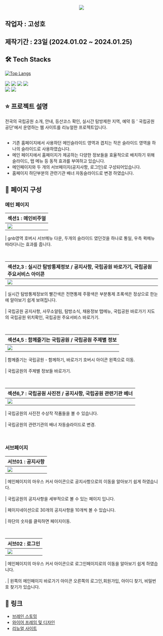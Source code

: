 ## <div align= "center"> <img src="https://capsule-render.vercel.app/api?type=waving&color=gradient&height=240&text=공공기관%20리뉴얼%20-%20국립공원공단🏞&animation=&fontColor=f2f2f2&fontSize=40" /></div>
## 작업자 : 고성호
## 제작기간 : 23일 (2024.01.02 ~ 2024.01.25) 
## 🛠️ Tech Stacks 
[![Top Langs](https://github-readme-stats.vercel.app/api/top-langs/?username=goseongho&layout=compact)](https://github.com/goseongho/github-readme-stats) <br> <br>
          <img src="https://img.shields.io/badge/CSS3-1572B6?style=flat&logo=CSS3&logoColor=white">
          <img src="https://img.shields.io/badge/Javascript-F7DF1E?style=flat&logo=Javascript&logoColor=white">
          <img src="https://img.shields.io/badge/Prettier-F7B93E?style=flat&logo=Prettier&logoColor=white">
          <img src="https://img.shields.io/badge/Github-181717?style=flat&logo=Github&logoColor=white">
          <br/><img src="https://img.shields.io/badge/Git-F05032?style=flat&logo=Git&logoColor=white">
          <img src="https://img.shields.io/badge/Slack-4A154B?style=flat&logo=Slack&logoColor=white">

## ⭐️ 프로젝트 설명

전국의 국립공원 소개, 안내, 등산코스 확인, 실시간 탐방제한 지역, 예약 등 ' 국립공원공단'에서 운영하는 웹 사이트를 리뉴얼한 프로젝트입니다.<br/><br/>

- 기존 홈페이지에서 사용하던 메인슬라이드 영역과 겹치는 작은 슬라이드 영역을 하나의 슬라이드로 사용하였습니다.
- 메인 페이지에서 홈페이지가 제공하는 다양한 정보들을 효율적으로 배치하기 위해 슬라이드, 탭 메뉴 등 동적 효과를 부여하고 있습니다.
- 메인페이지와 두 개의 서브페이지(공지사항, 로그인)로 구성되어있습니다.
- 홈페이지 하단부분의 관련기관 배너 자동슬라이드로 변경 하였습니다.
## 👀 페이지 구성

### 메인 페이지

| 섹션1 : 메인비주얼                                                                                                      |
| :---------------------------------------------------------------------------------------------------------------------- |
|<img src="https://private-user-images.githubusercontent.com/152961741/299146988-0b4a1c84-0602-4b02-839c-4329b325c70b.gif?jwt=eyJhbGciOiJIUzI1NiIsInR5cCI6IkpXVCJ9.eyJpc3MiOiJnaXRodWIuY29tIiwiYXVkIjoicmF3LmdpdGh1YnVzZXJjb250ZW50LmNvbSIsImtleSI6ImtleTUiLCJleHAiOjE3MDYwNTkzOTgsIm5iZiI6MTcwNjA1OTA5OCwicGF0aCI6Ii8xNTI5NjE3NDEvMjk5MTQ2OTg4LTBiNGExYzg0LTA2MDItNGIwMi04MzljLTQzMjliMzI1YzcwYi5naWY_WC1BbXotQWxnb3JpdGhtPUFXUzQtSE1BQy1TSEEyNTYmWC1BbXotQ3JlZGVudGlhbD1BS0lBVkNPRFlMU0E1M1BRSzRaQSUyRjIwMjQwMTI0JTJGdXMtZWFzdC0xJTJGczMlMkZhd3M0X3JlcXVlc3QmWC1BbXotRGF0ZT0yMDI0MDEyNFQwMTE4MThaJlgtQW16LUV4cGlyZXM9MzAwJlgtQW16LVNpZ25hdHVyZT05ODQ5ZWI4MGMyNTk3Yjg2MzYzMjU3MWEyMmEzMDZiNWQyMTdkYTZjODcxZjA3ZGZmMWFlZGY5OThlYzNiYjdhJlgtQW16LVNpZ25lZEhlYWRlcnM9aG9zdCZhY3Rvcl9pZD0wJmtleV9pZD0wJnJlcG9faWQ9MCJ9.RVgVAoBNOlUmCiIs-c3CYAnUF6qQROpFT0dZa9IQtzw"> |

| gnb영역 호버시 서브메뉴 다운, 두개의 슬라이드 였던것을 하나로 통일, 우측 퀵메뉴 따라다니는 효과를 줍니다.

<br>

| 섹션2,3 : 실시간 탐방통제정보 / 공지사항, 국립공원 바로가기, 국립공원 주요서비스 아이콘                                      |
| :------------------------------------------------------------------------------------------------------------------------ |
| <img src="https://private-user-images.githubusercontent.com/152961741/299147196-5604d314-0616-407c-838f-ad3f80e7075b.gif?jwt=eyJhbGciOiJIUzI1NiIsInR5cCI6IkpXVCJ9.eyJpc3MiOiJnaXRodWIuY29tIiwiYXVkIjoicmF3LmdpdGh1YnVzZXJjb250ZW50LmNvbSIsImtleSI6ImtleTUiLCJleHAiOjE3MDYwNTk0NzMsIm5iZiI6MTcwNjA1OTE3MywicGF0aCI6Ii8xNTI5NjE3NDEvMjk5MTQ3MTk2LTU2MDRkMzE0LTA2MTYtNDA3Yy04MzhmLWFkM2Y4MGU3MDc1Yi5naWY_WC1BbXotQWxnb3JpdGhtPUFXUzQtSE1BQy1TSEEyNTYmWC1BbXotQ3JlZGVudGlhbD1BS0lBVkNPRFlMU0E1M1BRSzRaQSUyRjIwMjQwMTI0JTJGdXMtZWFzdC0xJTJGczMlMkZhd3M0X3JlcXVlc3QmWC1BbXotRGF0ZT0yMDI0MDEyNFQwMTE5MzNaJlgtQW16LUV4cGlyZXM9MzAwJlgtQW16LVNpZ25hdHVyZT04MGFkMTA3MDg5OGQ5ZmQ3ZjBlZDYyZjExNTU0M2M2Njg4ZGM2MmU1ZDMzZjFiYjk5YTk0ZDk3ZWYwZmE5NTAzJlgtQW16LVNpZ25lZEhlYWRlcnM9aG9zdCZhY3Rvcl9pZD0wJmtleV9pZD0wJnJlcG9faWQ9MCJ9.xMHoZ1d2KMWN-uwVzRiIWW7p3KVALrg2soWcnOw7R_U"> |

| 실시간 탐방통제정보의 빨간색은 전면통제 주황색은 부분통제 초록색은 정상으로 한눈에 알아보기 쉽게 보여집니다.<br><br>
| 국립공원 공지사항, 사무소알림, 탐방소식, 채용정보 탭메뉴, 국립공원 바로가기 지도의 국립공원 위치확인, 국립공원 주요서비스 바로가기.

<br>

| 섹션4,5 : 함께즐기는 국립공원 / 국립공원 주제별 정보                                   |
| :------------------------------------------------------------------------------------------------------------------------ |
| <img src="https://private-user-images.githubusercontent.com/152961741/299147812-a47a09b9-b14b-4669-8180-cd9a27adcd1e.gif?jwt=eyJhbGciOiJIUzI1NiIsInR5cCI6IkpXVCJ9.eyJpc3MiOiJnaXRodWIuY29tIiwiYXVkIjoicmF3LmdpdGh1YnVzZXJjb250ZW50LmNvbSIsImtleSI6ImtleTUiLCJleHAiOjE3MDYwNjEwOTcsIm5iZiI6MTcwNjA2MDc5NywicGF0aCI6Ii8xNTI5NjE3NDEvMjk5MTQ3ODEyLWE0N2EwOWI5LWIxNGItNDY2OS04MTgwLWNkOWEyN2FkY2QxZS5naWY_WC1BbXotQWxnb3JpdGhtPUFXUzQtSE1BQy1TSEEyNTYmWC1BbXotQ3JlZGVudGlhbD1BS0lBVkNPRFlMU0E1M1BRSzRaQSUyRjIwMjQwMTI0JTJGdXMtZWFzdC0xJTJGczMlMkZhd3M0X3JlcXVlc3QmWC1BbXotRGF0ZT0yMDI0MDEyNFQwMTQ2MzdaJlgtQW16LUV4cGlyZXM9MzAwJlgtQW16LVNpZ25hdHVyZT03ZDk4MGMzN2YxZWYwZTlkMTM1YmIwZDViM2RkNjgyMzFjZjUxYzk0YTgyYjgxOTk2YWJlZGY4N2ExOGY5ZmVkJlgtQW16LVNpZ25lZEhlYWRlcnM9aG9zdCZhY3Rvcl9pZD0wJmtleV9pZD0wJnJlcG9faWQ9MCJ9.nfUVcJnEnTwqkhG4hisTLlsPXdpNwFjoL6TbVmyB8mg"> |

| 함께즐기는 국립공원 - 함께하기, 바로가기 호버시 아이콘 왼쪽으로 이동.<br><br>
| 국립공원의 주제별 정보들 바로가기.

<br>

| 섹션6,7 : 국립공원 사진전 / 공지사항, 국립공원 관련기관 베너                                      |
| :------------------------------------------------------------------------------------------------------------------------ |
| <img src="https://private-user-images.githubusercontent.com/152961741/299147848-47a7637b-6b12-4abc-aaff-3e63301f6427.gif?jwt=eyJhbGciOiJIUzI1NiIsInR5cCI6IkpXVCJ9.eyJpc3MiOiJnaXRodWIuY29tIiwiYXVkIjoicmF3LmdpdGh1YnVzZXJjb250ZW50LmNvbSIsImtleSI6ImtleTUiLCJleHAiOjE3MDYwNjA2MjMsIm5iZiI6MTcwNjA2MDMyMywicGF0aCI6Ii8xNTI5NjE3NDEvMjk5MTQ3ODQ4LTQ3YTc2MzdiLTZiMTItNGFiYy1hYWZmLTNlNjMzMDFmNjQyNy5naWY_WC1BbXotQWxnb3JpdGhtPUFXUzQtSE1BQy1TSEEyNTYmWC1BbXotQ3JlZGVudGlhbD1BS0lBVkNPRFlMU0E1M1BRSzRaQSUyRjIwMjQwMTI0JTJGdXMtZWFzdC0xJTJGczMlMkZhd3M0X3JlcXVlc3QmWC1BbXotRGF0ZT0yMDI0MDEyNFQwMTM4NDNaJlgtQW16LUV4cGlyZXM9MzAwJlgtQW16LVNpZ25hdHVyZT0zNTQzNjg3YTgxOTMxODcxODI5ZDM2ODQwZmJhNjAyOTkzMDRjZmI5ODA5ZDA5MWFjZWE1YWU2OTY5ZTA0ZTQ4JlgtQW16LVNpZ25lZEhlYWRlcnM9aG9zdCZhY3Rvcl9pZD0wJmtleV9pZD0wJnJlcG9faWQ9MCJ9.dQElCp3fLyzDTLc7tMz8ZKoVlLz6CbZ7dK368lPj9Dw"> |

| 국립공원의 사진전 수상작 작품들을 볼 수 있습니다.<br><br>
| 국립공원의 관련기관의 배너 자동슬라이드로 변경.

<br>

### 서브페이지

| 서브01 : 공지사항                                                                                                         |
| :------------------------------------------------------------------------------------------------------------------------ |
| <img src="https://private-user-images.githubusercontent.com/152961741/299152148-6dfe321c-8504-4f4e-b76d-1a62b560ef61.gif?jwt=eyJhbGciOiJIUzI1NiIsInR5cCI6IkpXVCJ9.eyJpc3MiOiJnaXRodWIuY29tIiwiYXVkIjoicmF3LmdpdGh1YnVzZXJjb250ZW50LmNvbSIsImtleSI6ImtleTUiLCJleHAiOjE3MDYwNjE1MTQsIm5iZiI6MTcwNjA2MTIxNCwicGF0aCI6Ii8xNTI5NjE3NDEvMjk5MTUyMTQ4LTZkZmUzMjFjLTg1MDQtNGY0ZS1iNzZkLTFhNjJiNTYwZWY2MS5naWY_WC1BbXotQWxnb3JpdGhtPUFXUzQtSE1BQy1TSEEyNTYmWC1BbXotQ3JlZGVudGlhbD1BS0lBVkNPRFlMU0E1M1BRSzRaQSUyRjIwMjQwMTI0JTJGdXMtZWFzdC0xJTJGczMlMkZhd3M0X3JlcXVlc3QmWC1BbXotRGF0ZT0yMDI0MDEyNFQwMTUzMzRaJlgtQW16LUV4cGlyZXM9MzAwJlgtQW16LVNpZ25hdHVyZT1hNGVjM2JkY2Y5MTkwMzYwMTQxZjFiY2UzOTU5MmE3MmMyM2E1N2VmYmEzMjA0NzUxMTQ2ZjE4ZDc5OTAxOWJlJlgtQW16LVNpZ25lZEhlYWRlcnM9aG9zdCZhY3Rvcl9pZD0wJmtleV9pZD0wJnJlcG9faWQ9MCJ9.PC6dbsWO3NkqD8Ux99tlxjxfkSCRGrzhvLDXWhhyjlg"> |

| 메인페이지의 마우스 커서 아이콘으로 공지사항으로의 이동을 알아보기 쉽게 하였습니다.<br><br>
| 국립공원의 공지사항을 세부적으로 볼 수 있는 페이지 입니다.<br><br>
| 페이지네이션으로 30개의 공지사항을 10개씩 볼 수 있습니다. <br><br>
| 하단의 숫자를 클릭하면 페이지이동.

<br>

| 서브02 : 로그인                                                                                                       |
| :---------------------------------------------------------------------------------------------------------------------- |
| <img src= "https://private-user-images.githubusercontent.com/152961741/299152186-99713aa1-08eb-404e-ae46-968ac617bc1f.gif?jwt=eyJhbGciOiJIUzI1NiIsInR5cCI6IkpXVCJ9.eyJpc3MiOiJnaXRodWIuY29tIiwiYXVkIjoicmF3LmdpdGh1YnVzZXJjb250ZW50LmNvbSIsImtleSI6ImtleTUiLCJleHAiOjE3MDYwNjEzNzgsIm5iZiI6MTcwNjA2MTA3OCwicGF0aCI6Ii8xNTI5NjE3NDEvMjk5MTUyMTg2LTk5NzEzYWExLTA4ZWItNDA0ZS1hZTQ2LTk2OGFjNjE3YmMxZi5naWY_WC1BbXotQWxnb3JpdGhtPUFXUzQtSE1BQy1TSEEyNTYmWC1BbXotQ3JlZGVudGlhbD1BS0lBVkNPRFlMU0E1M1BRSzRaQSUyRjIwMjQwMTI0JTJGdXMtZWFzdC0xJTJGczMlMkZhd3M0X3JlcXVlc3QmWC1BbXotRGF0ZT0yMDI0MDEyNFQwMTUxMThaJlgtQW16LUV4cGlyZXM9MzAwJlgtQW16LVNpZ25hdHVyZT02ZjU5MWFmYjU4NWRiYzVjNTI0MmE3MjY0NWJiNjc3NWQ0M2JmYWE2ODVkY2E1NzEyZWZhYjdmZDdmODYzMjI0JlgtQW16LVNpZ25lZEhlYWRlcnM9aG9zdCZhY3Rvcl9pZD0wJmtleV9pZD0wJnJlcG9faWQ9MCJ9.asow2O3JYIRa4p6cMdwGd6s6YcvQJXLWpRKT_JdZiCM"> |

| 메인페이지의 마우스 커서 아이콘으로 로그인페이지로의 이동을 알아보기 쉽게 하였습니다.<br><br>.
| 왼쪽의 메인페이지 바로가기 아이콘 오른쪽의 로그인,회원가입, 아이디 찾기, 비밀번호 찾기가 있습니다.

## 🚀 링크
- [브레인 스토밍](https://www.figma.com/file/FrC96QwH23NDycPOZHxtNR/%EC%95%84%EC%9D%B4%EB%94%94%EC%96%B4-%EB%B0%9C%EC%83%81?type=whiteboard&node-id=0%3A1&t=JqZNxxZnQEnvoqeU-1)
- [와이어 프레임 및 디자인](https://www.figma.com/file/CglzQn9OcBuPz8qETrCCOl/%EA%B3%A0%EC%84%B1%ED%98%B8_%ED%8F%AC%ED%8A%B8%ED%8F%B4%EB%A6%AC%EC%98%A4?type=design&node-id=0%3A1&mode=design&t=hfG7ThC8r05vVVls-1)
- [리뉴얼 사이트](https://goseongho.github.io/knps/)
